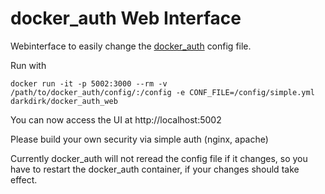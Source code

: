# docker_auth Web Interface

Webinterface to easily change the [docker_auth](https://github.com/cesanta/docker_auth) config file.

Run with

    docker run -it -p 5002:3000 --rm -v /path/to/docker_auth/config/:/config -e CONF_FILE=/config/simple.yml darkdirk/docker_auth_web
   
You can now access the UI at http://localhost:5002

Please build your own security via simple auth (nginx, apache)

Currently docker_auth will not reread the config file if it changes, so you have to restart the docker_auth container, if your changes should take effect.